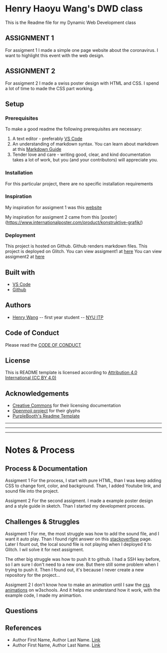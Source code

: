 <!-- Every README should start with an H1 -->
# Henry Haoyu Wang's DWD class
<!-- A one sentence description of the project or assignment -->
This is the Readme file for my Dynamic Web Development class

<!-- It is good practice to add an about or summary -->

## ASSIGNMENT 1 
For assigment 1 I made a simple one page website about the coronavirus. I want to highlight this event with the web design.

## ASSIGNMENT 2
For assigment 2 I made a swiss poster design with HTML and CSS. I spend a lot of time to made the CSS part working.

<!-- It is essential to describe how to set up your project -->
## Setup

<!-- Any knowledge or tools you will need before hand -->
### Prerequisites

To make a good readme the following prerequisites are necessary:
1. A text editor - preferably [VS Code](https://code.visualstudio.com/)
2. An understanding of markdown syntax. You can learn about markdown at this [Markdown Guide](https://www.markdownguide.org/getting-started/)
3. Tender love and care - writing good, clear, and kind documentation takes a lot of work, but you (and your contributors) will appreciate you. 

<!-- any installation needs should be defined -->
### Installation

For this particular project, there are no specific installation requirements

<!-- Write instructions on how to start working on your project -->
### Inspiration
My inspiration for assigment 1 was this [website](https://www.worldometers.info/coronavirus/)

My inspiration for assigment 2 came from this [poster] (https://www.internationalposter.com/product/konstruktive-grafik/) 


<!-- Notes about the deployment -->
### Deployment

This project is hosted on Github. Github renders markdown files.
This project is deployed on Glitch.
You can view assigment1 at [here](https://henrywang95-dwd.glitch.me/Assignment1/)
You can view assigment2 at [here](https://henrywang95-dwd.glitch.me/Assignment2/)

## Built with

* [VS Code](https://code.visualstudio.com/)
* [Github](https://github.com)

## Authors

* [Henry Wang](https://wangh.io) -- first year student -- [NYU ITP](https://itp.nyu.edu)

## Code of Conduct

Please read the [CODE OF CONDUCT](https://www.mozilla.org/en-US/about/governance/policies/participation/) 

## License

This is README template is licensed according to [Attribution 4.0 International (CC BY 4.0) ](https://creativecommons.org/licenses/by/4.0/)

<!-- thank and reference all the things that made your project happen -->
## Acknowledgements

* [Creative Commons](https://creativecommons.org/licenses/by/4.0/) for their licensing documentation
* [Openmoji project](https://www.openmoji.org/library/#search=notebook&emoji=1F4D4) for their glyphs
* [PurpleBooth's Readme Template](https://gist.github.com/PurpleBooth/109311bb0361f32d87a2)

***
***
***

<!-- For your assignments you might consider  -->
# Notes & Process

<!-- How you built this project - Include images, gifs, and notes here -->
## Process & Documentation
Assigment 1
For the process, I start with pure HTML, than I was keep adding CSS to change font, color, and background. 
Than, I added Youtube link, and sound file into the project.

Assigment 2
For the second assigment. I made a example poster design and a style guide in sketch. Than I started my development process.

<!-- Any specific challenges or struggles documented -->
## Challenges & Struggles
Assigment 1
For me, the most struggle was how to add the sound file, and I want it auto play. Than I found right answer on this [stackoverflow](https://stackoverflow.com/questions/20179190/autoplay-an-audio-with-html5-embed-tag-while-the-player-is-invisible) page.
Later I fount out, the local sound file is not playing when I deployed it to Glitch. I wil solve it for next assigment.

The other big struggle was how to push it to github. I had a SSH key before, so I am sure I don't need to a new one. But there still some problem when I trying to push it. Then I found out, it's because I never create a new repository for the project...

Assigment 2
I don't know how to make an animation until I saw the [css animations](https://www.w3schools.com/css/css3_animations.asp) on w3schools. And it helps me understand how it work, with the example code, I made my animartion. 

<!-- Any questions you have -->
## Questions

<!-- References for resources and inspiration -->
## References

* Author First Name, Author Last Name. [Link]()
* Author First Name, Author Last Name. [Link]()